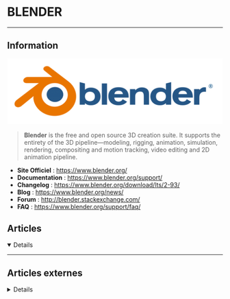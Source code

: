 # BLENDER
---

## <i class="fa-solid fa-hashtag"></i> Information

![Logo](../../_media/apps/blender/blender_logo.png ':size=250 :no-zoom')


> <i class="fa-solid fa-quote-left"></i> **Blender** is the free and open source 3D creation suite. It supports the entirety of the 3D pipeline—modeling, rigging, animation, simulation, rendering, compositing and motion tracking, video editing and 2D animation pipeline. <i class="fa-solid fa-quote-left fa-rotate-180"></i>


- <i class="fa-solid fa-globe"></i> **Site Officiel** : https://www.blender.org/
- <i class="fa-solid fa-book"></i> **Documentation** : https://www.blender.org/support/
- <i class="fa-solid fa-file-circle-question"></i> **Changelog** : https://www.blender.org/download/lts/2-93/
- <i class="fab fa-blogger-b"></i> **Blog** : https://www.blender.org/news/
- <i class="fas fa-comments"></i> **Forum** : http://blender.stackexchange.com/
- <i class="far fa-question-circle"></i> **FAQ** : https://www.blender.org/support/faq/

## <i class="fa-regular fa-newspaper"></i> Articles

<details open>

</details>

---

## <i class="fa-solid fa-glasses"></i> Articles externes

<details>

- [How to Animate in Blender: 7 Blender Animation Tutorials for Beginners](https://www.makeuseof.com/blender-animation-tutorials/)
- [A little kitschy dancing man… in Blender (1h-challenge)](https://minapecheux.com/website/2021/08/31/a-little-kitschy-dancing-man-in-blender-1h-challenge/)
- [Blender Animation Export](https://linuxhint.com/blender-animation-export/)
- [Blender Animation Loops](https://linuxhint.com/blender-animation-loops/)
- [Blender Animation Nodes](https://linuxhint.com/blender-animation-nodes/)
- [Blender Bevel Tool](https://linuxhint.com/blender_bevel_tool/)
- [Blender Cloud Rendering](https://linuxhint.com/blender_cloud_rendering/)
- [Blender Knife Tool](https://linuxhint.com/blender_knife_tool/)
- [Blender Viewport Navigation](https://linuxhint.com/blender_viewport_navigation/)
- [Getting Started With Blender: A Beginner's Guide](https://www.makeuseof.com/getting-started-with-blender-beginners-guide/)
- [Getting Started With Blender: An Introduction to Physics](https://www.makeuseof.com/blender-introduction-to-physics/)
- [How to Create a VR Video](https://linuxhint.com/create_vr_video/)
- [How to speed up Blender rendering](https://linuxhint.com/blender_rendering_improvements/)
- [Introduction to Blender for Beginners](https://linuxhint.com/blender_introduction_beginners/)
- [Shading in Blender](https://linuxhint.com/blender_shading/)

</details>
